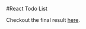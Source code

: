 #React Todo List

Checkout the final result [here](https://amirhosseinnouri-react-todo-list.netlify.app/).
